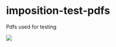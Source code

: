 # imposition-test-pdfs
Pdfs used for testing


<img src="https://travis-ci.org/tetefufu/imposition-test-pdfs.svg?branch=master" />
